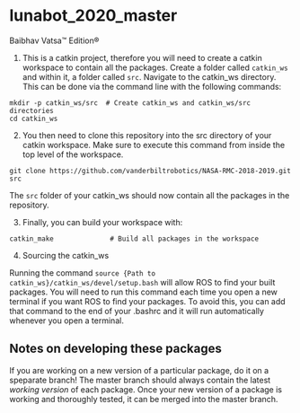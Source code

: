 # lunabot_2020_master
Baibhav Vatsa™ Edition®

1. This is a catkin project, therefore you will need to create a catkin workspace to contain all the packages. Create a folder called `catkin_ws` and within it, a folder called `src`. Navigate to the catkin_ws directory. This can be done via the command line with the following commands: 
```
mkdir -p catkin_ws/src  # Create catkin_ws and catkin_ws/src directories
cd catkin_ws
```
2. You then need to clone this repository into the src directory of your catkin workspace. Make sure to execute this command from inside the top level of the workspace.
```
git clone https://github.com/vanderbiltrobotics/NASA-RMC-2018-2019.git src
```
The `src` folder of your catkin_ws should now contain all the packages in the repository.

3. Finally, you can build your workspace with:
```
catkin_make              # Build all packages in the workspace
```
4. Sourcing the catkin_ws

Running the command `source {Path to catkin_ws}/catkin_ws/devel/setup.bash` will allow ROS to find your built packages. You will need to run this command each time you open a new terminal if you want ROS to find your packages. To avoid this, you can add that command to the end of your .bashrc and it will run automatically whenever you open a terminal.

## Notes on developing these packages

If you are working on a new version of a particular package, do it on a speparate branch! The master branch should always contain the latest *working version* of each package. Once your new version of a package is working and thoroughly tested, it can be merged into the master branch.
